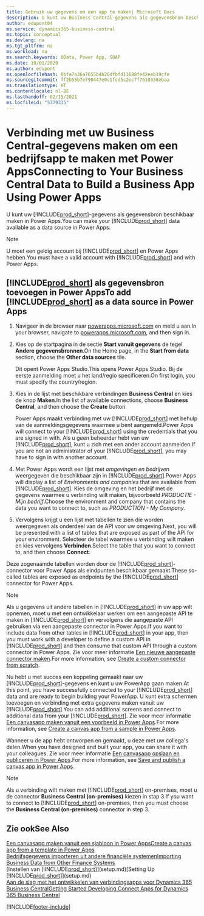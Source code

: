 ```yaml
---
title: Gebruik uw gegevens om een app te maken| Microsoft Docs
description: U kunt uw Business Central-gegevens als gegevensbron beschikbaar maken en een OData-URL van uw webservices opgeven om een bedrijfsapp te maken met Power Apps.
author: edupont04
ms.service: dynamics365-business-central
ms.topic: conceptual
ms.devlang: na
ms.tgt_pltfrm: na
ms.workload: na
ms.search.keywords: OData, Power App, SOAP
ms.date: 10/01/2020
ms.author: edupont
ms.openlocfilehash: 0bfa7a36a7655b4b26dfbfd11688fe42eeb19cfe
ms.sourcegitcommit: ff2b55b7e790447e0c1fcd5c2ec7f7610338ebaa
ms.translationtype: HT
ms.contentlocale: nl-BE
ms.lasthandoff: 02/15/2021
ms.locfileid: "5379335"
---
```

# <a name="connecting-to-your-business-central-data-to-build-a-business-app-using-power-apps"></a><span data-ttu-id="b5b61-103">Verbinding met uw Business Central-gegevens maken om een bedrijfsapp te maken met Power Apps</span><span class="sxs-lookup"><span data-stu-id="b5b61-103">Connecting to Your Business Central Data to Build a Business App Using Power Apps</span></span>

<span data-ttu-id="b5b61-104">U kunt uw [!INCLUDE[prod_short](includes/prod_short.md)]-gegevens als gegevensbron beschikbaar maken in Power Apps.</span><span class="sxs-lookup"><span data-stu-id="b5b61-104">You can make your [!INCLUDE[prod_short](includes/prod_short.md)] data available as a data source in Power Apps.</span></span>  

> [!NOTE]  
> <span data-ttu-id="b5b61-105">U moet een geldig account bij [!INCLUDE[prod_short](includes/prod_short.md)] en Power Apps hebben.</span><span class="sxs-lookup"><span data-stu-id="b5b61-105">You must have a valid account with [!INCLUDE[prod_short](includes/prod_short.md)] and with Power Apps.</span></span>  

## <a name="to-add-prod_short-as-a-data-source-in-power-apps"></a><span data-ttu-id="b5b61-106">[!INCLUDE[prod_short](includes/prod_short.md)] als gegevensbron toevoegen in Power Apps</span><span class="sxs-lookup"><span data-stu-id="b5b61-106">To add [!INCLUDE[prod_short](includes/prod_short.md)] as a data source in Power Apps</span></span>

1. <span data-ttu-id="b5b61-107">Navigeer in de browser naar [powerapps.microsoft.com](https://powerapps.microsoft.com/) en meld u aan.</span><span class="sxs-lookup"><span data-stu-id="b5b61-107">In your browser, navigate to [powerapps.microsoft.com](https://powerapps.microsoft.com/), and then sign in.</span></span>
2. <span data-ttu-id="b5b61-108">Kies op de startpagina in de sectie **Start vanuit gegevens** de tegel **Andere gegevensbronnen**.</span><span class="sxs-lookup"><span data-stu-id="b5b61-108">On the Home page, in the **Start from data** section, choose the **Other data sources** tile.</span></span>  

    <span data-ttu-id="b5b61-109">Dit opent Power Apps Studio.</span><span class="sxs-lookup"><span data-stu-id="b5b61-109">This opens Power Apps Studio.</span></span> <span data-ttu-id="b5b61-110">Bij de eerste aanmelding moet u het land/regio specificeren.</span><span class="sxs-lookup"><span data-stu-id="b5b61-110">On first login, you must specify the country/region.</span></span>  
3. <span data-ttu-id="b5b61-111">Kies in de lijst met beschikbare verbindingen **Business Central** en kies de knop **Maken**.</span><span class="sxs-lookup"><span data-stu-id="b5b61-111">In the list of available connections, choose **Business Central**, and then choose the **Create** button.</span></span>

    <span data-ttu-id="b5b61-112">Power Apps maakt verbinding met uw [!INCLUDE[prod_short](includes/prod_short.md)] met behulp van de aanmeldingsgegevens waarmee u bent aangemeld.</span><span class="sxs-lookup"><span data-stu-id="b5b61-112">Power Apps will connect to your [!INCLUDE[prod_short](includes/prod_short.md)] using the credentials that you are signed in with.</span></span> <span data-ttu-id="b5b61-113">Als u geen beheerder hebt van uw [!INCLUDE[prod_short](includes/prod_short.md)], kunt u zich met een ander account aanmelden.</span><span class="sxs-lookup"><span data-stu-id="b5b61-113">If you are not an administrator of your [!INCLUDE[prod_short](includes/prod_short.md)], you may have to sign in with another account.</span></span>  

4. <span data-ttu-id="b5b61-114">Met Power Apps wordt een lijst met *omgevingen en bedrijven* weergegeven die beschikbaar zijn in [!INCLUDE[prod_short](includes/prod_short.md)].</span><span class="sxs-lookup"><span data-stu-id="b5b61-114">Power Apps will display a list of *Environments and companies* that are available from [!INCLUDE[prod_short](includes/prod_short.md)].</span></span> <span data-ttu-id="b5b61-115">Kies de omgeving en het bedrijf met de gegevens waarmee u verbinding wilt maken, bijvoorbeeld *PRODUCTIE - Mijn bedrijf*.</span><span class="sxs-lookup"><span data-stu-id="b5b61-115">Choose the environment and company that contains the data you want to connect to, such as *PRODUCTION - My Company*.</span></span>  

5. <span data-ttu-id="b5b61-116">Vervolgens krijgt u een lijst met tabellen te zien die worden weergegeven als onderdeel van de API voor uw omgeving.</span><span class="sxs-lookup"><span data-stu-id="b5b61-116">Next, you will be presented with a list of tables that are exposed as part of the API for your environment.</span></span> <span data-ttu-id="b5b61-117">Selecteer de tabel waarmee u verbinding wilt maken en kies vervolgens **Verbinden**.</span><span class="sxs-lookup"><span data-stu-id="b5b61-117">Select the table that you want to connect to, and then choose **Connect**.</span></span>

<span data-ttu-id="b5b61-118">Deze zogenaamde tabellen worden door de [!INCLUDE[prod_short](includes/prod_short.md)]-connector voor Power Apps als eindpunten beschikbaar gemaakt.</span><span class="sxs-lookup"><span data-stu-id="b5b61-118">These so-called tables are exposed as endpoints by the [!INCLUDE[prod_short](includes/prod_short.md)] connector for Power Apps.</span></span>  

> [!NOTE]
> <span data-ttu-id="b5b61-119">Als u gegevens uit andere tabellen in [!INCLUDE[prod_short](includes/prod_short.md)] in uw app wilt opnemen, moet u met een ontwikkelaar werken om een aangepaste API te maken in [!INCLUDE[prod_short](includes/prod_short.md)] en vervolgens die aangepaste API gebruiken via een aangepaste connector in Power Apps.</span><span class="sxs-lookup"><span data-stu-id="b5b61-119">If you want to include data from other tables in [!INCLUDE[prod_short](includes/prod_short.md)] in your app, then you must work with a developer to define a custom API in [!INCLUDE[prod_short](includes/prod_short.md)] and then consume that custom API through a custom connector in Power Apps.</span></span> <span data-ttu-id="b5b61-120">Zie voor meer informatie [Een nieuwe aangepaste connector maken](/connectors/custom-connectors/define-blank).</span><span class="sxs-lookup"><span data-stu-id="b5b61-120">For more information, see [Create a custom connector from scratch](/connectors/custom-connectors/define-blank).</span></span>  

<span data-ttu-id="b5b61-121">Nu hebt u met succes een koppeling gemaakt naar uw [!INCLUDE[prod_short](includes/prod_short.md)]-gegevens en kunt u uw PowerApp gaan maken.</span><span class="sxs-lookup"><span data-stu-id="b5b61-121">At this point, you have successfully connected to your [!INCLUDE[prod_short](includes/prod_short.md)] data and are ready to begin building your PowerApp.</span></span> <span data-ttu-id="b5b61-122">U kunt extra schermen toevoegen en verbinding met extra gegevens maken vanuit uw [!INCLUDE[prod_short](includes/prod_short.md)].</span><span class="sxs-lookup"><span data-stu-id="b5b61-122">You can add additional screens and connect to additional data from your [!INCLUDE[prod_short](includes/prod_short.md)].</span></span> <span data-ttu-id="b5b61-123">Zie voor meer informatie [Een canvasapp maken vanuit een voorbeeld in Power Apps](/powerapps/maker/canvas-apps/open-and-run-a-sample-app).</span><span class="sxs-lookup"><span data-stu-id="b5b61-123">For more information, see [Create a canvas app from a sample in Power Apps](/powerapps/maker/canvas-apps/open-and-run-a-sample-app).</span></span>  

<span data-ttu-id="b5b61-124">Wanneer u de app hebt ontworpen en gemaakt, u deze met uw collega's delen.</span><span class="sxs-lookup"><span data-stu-id="b5b61-124">When you have designed and built your app, you can share it with your colleagues.</span></span> <span data-ttu-id="b5b61-125">Zie voor meer informatie [Een canvasapp opslaan en publiceren in Power Apps](/powerapps/maker/canvas-apps/save-publish-app).</span><span class="sxs-lookup"><span data-stu-id="b5b61-125">For more information, see [Save and publish a canvas app in Power Apps](/powerapps/maker/canvas-apps/save-publish-app).</span></span>  

> [!NOTE]
> <span data-ttu-id="b5b61-126">Als u verbinding wilt maken met [!INCLUDE[prod_short](includes/prod_short.md)] on-premises, moet u de connector **Business Central (on-premises)** kiezen in stap 3.</span><span class="sxs-lookup"><span data-stu-id="b5b61-126">If you want to connect to [!INCLUDE[prod_short](includes/prod_short.md)] on-premises, then you must choose the **Business Central (on-premises)** connector in step 3.</span></span>  

## <a name="see-also"></a><span data-ttu-id="b5b61-127">Zie ook</span><span class="sxs-lookup"><span data-stu-id="b5b61-127">See Also</span></span>

[<span data-ttu-id="b5b61-128">Een canvasapp maken vanuit een sjabloon in Power Apps</span><span class="sxs-lookup"><span data-stu-id="b5b61-128">Create a canvas app from a template in Power Apps</span></span>](/powerapps/maker/canvas-apps/get-started-test-drive)  
[<span data-ttu-id="b5b61-129">Bedrijfsgegevens importeren uit andere financiële systemen</span><span class="sxs-lookup"><span data-stu-id="b5b61-129">Importing Business Data from Other Finance Systems</span></span>](across-import-data-configuration-packages.md)  
<span data-ttu-id="b5b61-130">[Instellen van [!INCLUDE[prod_short](includes/prod_short.md)]](setup.md)</span><span class="sxs-lookup"><span data-stu-id="b5b61-130">[Setting Up [!INCLUDE[prod_short](includes/prod_short.md)]](setup.md)</span></span>  
[<span data-ttu-id="b5b61-131">Aan de slag met het ontwikkelen van verbindingsapps voor Dynamics 365 Business Central</span><span class="sxs-lookup"><span data-stu-id="b5b61-131">Getting Started Developing Connect Apps for Dynamics 365 Business Central</span></span>](/dynamics365/business-central/dev-itpro/developer/devenv-develop-connect-apps)  


[!INCLUDE[footer-include](includes/footer-banner.md)]